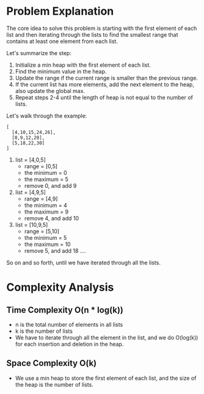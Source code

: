 # Problem Explanation

The core idea to solve this problem is starting with the first element of each list and then iterating through the lists to find the smallest range that contains at least one element from each list.<br>

Let's summarize the step:
1. Initialize a min heap with the first element of each list.
2. Find the minimum value in the heap.
3. Update the range if the current range is smaller than the previous range.
4. If the current list has more elements, add the next element to the heap, also update the global max.
5. Repeat steps 2-4 until the length of heap is not equal to the number of lists.

Let's walk through the example:

```
[
  [4,10,15,24,26],
  [0,9,12,20],
  [5,18,22,30]
]
```
1. list = [4,0,5]
   - range = [0,5]
   - the minimum = 0
   - the maximum = 5
   - remove 0, and add 9 
2. list = [4,9,5]
   - range = [4,9]
   - the minimum = 4
   - the maximum = 9
   - remove 4, and add 10
3. list = [10,9,5]
   - range = [5,10]
   - the minimum = 5
   - the maximum = 10
   - remove 5, and add 18
....

So on and so forth, until we have iterated through all the lists.
    
# Complexity Analysis
## Time Complexity O(n * log(k))
- n is the total number of elements in all lists
- k is the number of lists
- We have to iterate through all the element in the list, and we do O(log(k)) for each insertion and deletion in the heap.

## Space Complexity O(k)
- We use a min heap to store the first element of each list, and the size of the heap is the number of lists.
